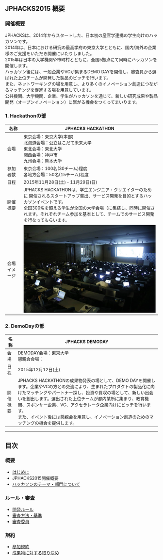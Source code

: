## JPHACKS2015 概要
### 開催概要
JPHACKSは、2014年からスタートした、日本初の産官学連携の学生向けのハッカソンです。  
2014年は、日本における研究の最高学府の東京大学とともに、国内/海外の企業様のご支援をいただき開催にいたりしました。  
2015年は日本の大学機関や市町村とともに、全国5拠点にて同時にハッカソンを開催します。  
ハッカソン後には、一般企業やVCが集まるDEMO DAYを開催し、審査員から選ばれた上位チームが開発した製品のピッチを行います。  
また、ネットワーキングの場を用意し、より多くのイノベーション創造につながるマッチングを促進する場を用意しています。  
公共機関、大学機関、企業、学生がハッカソンを通じて、新しい研究成果や製品開発（オープンイノベーション）に繋がる機会をつくってまいります。

### 1. Hackathonの部
|名称|JPHACKS HACKATHON|
|---|---|
|会場|東京会場：東京大学(本部)<br>北海道会場：公立はこだて未来大学<br>東北会場：東北大学<br>関西会場：神戸市<br>九州会場：熊本大学|
|参加者数|東京会場：100名(30チーム)程度<br>各地方会場：50名(15チーム)程度|
|日程|2015年11月28日(土)・11月29日(日)|
|開催概要|JPHACKS HACKATHONは、学生エンジニア・クリエイターのために 開催されるスタートアップ輩出、サービス開発を目的とするハッカソンイベントです。<br>全国300名を超える学生が全国の大学会場（に集結し、同時に開催されます。それぞれチーム参加を基本として、チームでのサービス開発を行なってもらいます。|
|会場イメージ|![会場イメージ](../assets/images/venue.png)|

### 2. DemoDayの部
|名称|JPHACKS DEMODAY|
|---|---|
|会場|DEMODAY会場：東京大学<br>懇親会会場：|
|日程|2015年12月12日(土)|
|開催概要|JPHACKS HACKATHONの成果物発表の場として、DEMO DAYを開催します。企業やVCの方との交流により、生まれたプロダクトの製品化に向けたマッチングやパートナー探し、投資や買収の場として、新しい出会いを創出します。選出された上位チームが都内某所に集まり、教育機関、スポンサー企業、VC、アクセラレータ企業向けにピッチを行います。<br>また、イベント後には懇親会を用意し、イノベーション創造のためのマッチングの機会を提供します。|

--------------

## 目次
### 概要
- [はじめに](first.md)
- JPHACKS2015開催概要
- [ハッカソンのテーマ・部門について](theme.md)

### ルール・審査
- [開発ルール](rule.md)
- [審査方法・基準](criteria.md)
- [審査委員](judges.md)

### 規約
- [参加規約](terms.md)
- [成果物に対する取り決め](products.md)
